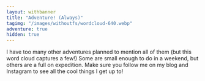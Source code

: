 ```yaml
---
layout: withbanner
title: "Adventure! (Always)"
tagimg: "/images/withoutfs/wordcloud-640.webp"
adventure: true
hidden: true
---
```


I have too many other adventures planned to mention all of them (but this word cloud captures a few!) Some are small enough to do in a weekend, but others are a full on expedition. Make sure you follow me on my blog and Instagram to see all the cool things I get up to!

